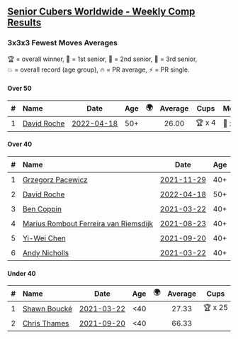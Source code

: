 <style>table {white-space: nowrap;}</style>
<link rel="stylesheet" type="text/css" href="/scw-comp/css/flags.css" />

## [Senior Cubers Worldwide - Weekly Comp Results](/scw-comp/results/)
### 3x3x3 Fewest Moves Averages

<span style="white-space: nowrap;">🏆 = overall winner</span>, <span style="white-space: nowrap;">🥇 = 1st senior</span>, <span style="white-space: nowrap;">🥈 = 2nd senior</span>, <span style="white-space: nowrap;">🥉 = 3rd senior</span>, <span style="white-space: nowrap;">💥 = overall record (age group)</span>, <span style="white-space: nowrap;">🔥 = PR average</span>, <span style="white-space: nowrap;">⚡ = PR single</span>.

#### Over 50

| # | Name | Date | Age | 🌍 | Average | Cups | Medals | Achievements | Solution |
| :--: | :-- | :--: | :--: | :--: | :--: | :--: | :-- | :-- | :-- |
| 1 | [David Roche](../../persons/david_roche/333fm.md) | [2022-04-18](../../results/2022-04-18/333fm.md) | 50+ | <i class="flag flag-AU" /> | 26.00 | 🏆 x 4 | 🥇 x 8, 🥈 x 5, 🥉 x 4 | 💥 x 7, 🔥 x 4, ⚡ x 4 | [Desktop](https://www.facebook.com/events/481498517057319/permalink/483043806902790) / [Mobile](https://m.facebook.com/events/481498517057319?view=permalink&id=483043806902790) |

#### Over 40

| # | Name | Date | Age | 🌍 | Average | Cups | Medals | Achievements | Solution |
| :--: | :-- | :--: | :--: | :--: | :--: | :--: | :-- | :-- | :-- |
| 1 | [Grzegorz Pacewicz](../../persons/grzegorz_pacewicz/333fm.md) | [2021-11-29](../../results/2021-11-29/333fm.md) | 40+ | <i class="flag flag-PL" /> | 25.33 | 🏆 x 17 | 🥇 x 23, 🥈 x 10, 🥉 x 2 | 💥 x 5, 🔥 x 4, ⚡ x 10 | [Desktop](https://www.facebook.com/events/1134079880330044/permalink/1136698750068157) / [Mobile](https://m.facebook.com/events/1134079880330044?view=permalink&id=1136698750068157) |
| 2 | [David Roche](../../persons/david_roche/333fm.md) | [2022-04-18](../../results/2022-04-18/333fm.md) | 50+ | <i class="flag flag-AU" /> | 26.00 | 🏆 x 4 | 🥇 x 8, 🥈 x 5, 🥉 x 4 | 💥 x 7, 🔥 x 4, ⚡ x 4 | [Desktop](https://www.facebook.com/events/481498517057319/permalink/483043806902790) / [Mobile](https://m.facebook.com/events/481498517057319?view=permalink&id=483043806902790) |
| 3 | [Ben Coppin](../../persons/ben_coppin/333fm.md) | [2021-03-22](../../results/2021-03-22/333fm.md) | 40+ | <i class="flag flag-GB" /> | 26.33 | 🏆 x 17 | 🥇 x 26, 🥈 x 14, 🥉 x 6 | 💥 x 1, 🔥 x 2, ⚡ x 4 | [Desktop](https://www.facebook.com/events/3984414398292690/permalink/3993303367403793) / [Mobile](https://m.facebook.com/events/3984414398292690?view=permalink&id=3993303367403793) |
| 4 | [Marius Rombout Ferreira van Riemsdijk](../../persons/marius_rombout_ferreira_van_riemsdijk/333fm.md) | [2021-08-23](../../results/2021-08-23/333fm.md) | 40+ | <i class="flag flag-BR" /> | 30.67 | 🏆 x 1 | 🥇 x 1, 🥈 x 1, 🥉 x 1 | 🔥 x 1, ⚡ x 3 | [Desktop](https://www.facebook.com/events/367378891664957/permalink/373345437734969) / [Mobile](https://m.facebook.com/events/367378891664957?view=permalink&id=373345437734969) |
| 5 | [Yi-Wei Chen](../../persons/yi_wei_chen/333fm.md) | [2021-09-20](../../results/2021-09-20/333fm.md) | 40+ | <i class="flag flag-TW" /> | 34.33 | 🏆 x 5 | 🥇 x 6, 🥈 x 9, 🥉 x 3 | 🔥 x 2, ⚡ x 6 | [Desktop](https://www.facebook.com/events/209362497846754/permalink/213929597390044) / [Mobile](https://m.facebook.com/events/209362497846754?view=permalink&id=213929597390044) |
| 6 | [Andy Nicholls](../../persons/andy_nicholls/333fm.md) | [2021-03-22](../../results/2021-03-22/333fm.md) | 40+ | <i class="flag flag-GB" /> | 48.33 |  | 🥈 x 2, 🥉 x 4 | 🔥 x 1, ⚡ x 2 | [Desktop](https://www.facebook.com/events/3984414398292690/permalink/3994292177304912) / [Mobile](https://m.facebook.com/events/3984414398292690?view=permalink&id=3994292177304912) |

#### Under 40

| # | Name | Date | Age | 🌍 | Average | Cups | Medals | Achievements | Solution |
| :--: | :-- | :--: | :--: | :--: | :--: | :--: | :-- | :-- | :-- |
| 1 | [Shawn Boucké](../../persons/shawn_boucke/333fm.md) | [2021-03-22](../../results/2021-03-22/333fm.md) | <40 | <i class="flag flag-US" /> | 27.33 | 🏆 x 25 |  | 💥 x 1, 🔥 x 2, ⚡ x 8 | [Desktop](https://www.facebook.com/events/3984414398292690/permalink/3989367547797375) / [Mobile](https://m.facebook.com/events/3984414398292690?view=permalink&id=3989367547797375) |
| 2 | [Chris Thames](../../persons/chris_thames/333fm.md) | [2021-09-20](../../results/2021-09-20/333fm.md) | <40 | <i class="flag flag-US" /> | 66.33 |  |  | 🔥 x 1, ⚡ x 4 | [Desktop](https://www.facebook.com/events/209362497846754/permalink/214053557377648) / [Mobile](https://m.facebook.com/events/209362497846754?view=permalink&id=214053557377648) |


<!-- Global site tag (gtag.js) - Google Analytics -->
<script async src="https://www.googletagmanager.com/gtag/js?id=UA-86348435-3"></script>
<script>window.dataLayer = window.dataLayer || []; function gtag() {dataLayer.push(arguments);} gtag('js', new Date()); gtag('config', 'UA-86348435-3');</script>
